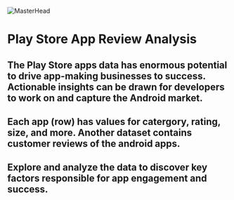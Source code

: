 ![MasterHead](https://user-images.githubusercontent.com/62476630/184472628-bca1dda9-b6f4-4147-b957-ffd30c3d767a.png)
# Play Store App Review Analysis

## <b> The Play Store apps data has enormous potential to drive app-making businesses to success. Actionable insights can be drawn for developers to work on and capture the Android market. </b>

## <b> Each app (row) has values for catergory, rating, size, and more. Another dataset contains customer reviews of the android apps.</b>

## <b> Explore and analyze the data to discover key factors responsible for app engagement and success.</b>
